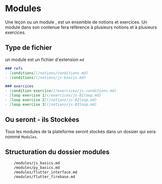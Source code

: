 #  Modules
Une leçon ou un module , est un ensemble de notions  et exercices.
Un module dans son contenue fera référence à plusieurs notions et à plusieurs exercices.

## Type de fichier 
un module est un fichier d'extension ``md``

```md
### refs
- [conditions](/notions/conditions.md)
- [conditions](/notions/js-bascis.md)

### exercices
- [condition exercice](/exercices/js-conditions.md)
- [loop exercise 1](/exercices/js-01loop.md)
- [loop exercise 2](/notions/js-02loop.md)
- [loop exercise 3](/notions/js-03loop.md)
```

## Ou seront - ils Stockées
Tous les modules de la plateforme seront stockés dans un dossier qui sera nommé ``Modules``.

## Structuration du dossier modules
```txt
	/modules/js_basics.md
	/modules/py_basics.md 
	/modules/flutter_interface.md
	/modules/flutter_firebase.md
```
